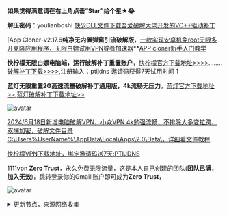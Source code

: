 **如果觉得满意请在右上角点击“Star”给个星★😂**

**解压密码**：youlianboshi    [缺少DLL文件下载吾爱破解大佬开发的VC++驱动补丁](https://ylbs.lanzoul.com/iARSM265nfeb)

[App Cloner-v2.17.6**纯净无内置弹窗引流破解版**，[一款实现安卓机免root无限多开克隆应用程序，无限白嫖试用VPN或者加速器](https://ylbs.lanzoul.com/iixHk28gpt9a)**[APP cloner新手入门教学](https://ylbs.lanzoul.com/iBEtF294r57a)


**快柠檬无限白嫖电脑端，运行破解补丁重置账户**，[快柠檬官方下载地址>>>>](https://knm03.com/s/acn01/ptijdns)........[破解补丁下载>>>>](https://ylbs.lanzoul.com/igO3g26dlxbc),注册输入：ptijdns 邀请码获得7天试用时间
1

**蓝灯无限重置2G高速流量破解补丁通用版，4k流畅无压力**，[蓝灯官方下载地址>>](https://github.com/getlantern),[蓝灯破解补丁下载地址>>](https://ylbs.lanzoul.com/iGU9826ct4va)

![avatar](https://telegra.ph/file/c58a47369d00cdb54a55c.png)

[2024/6月18日新增电脑破解VPN，小众VPN 4k勉强流畅，不排除人多变拉跨，双端加密，破解文件目录C:\Users\%UserName%\AppData\Local\Apps\2.0\Data\，详细看文件教程](https://ylbs.lanzoul.com/iTWBF225hcsh)

[快柠檬VPN下载地址，绑定邀请码送7天:PTIJDNS ](https://flm12.com)

1111vpn **Zero Trust**，永久免费无限流量，这是本人自己创建的团队(**团队已满，加入无效**)，跳转登录你的Gmaill账户即可成为**Zero Trust**，

![avatar](https://telegra.ph/file/8d3184b149c40175bd3b0.jpg)

<details><summary>更新节点，来源网络收集</summary>
<p>

#### 点击一下即可全部复制
